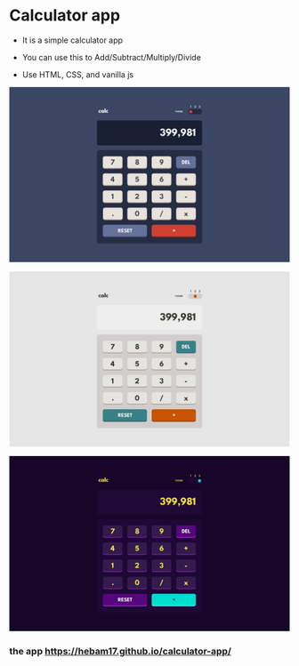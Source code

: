 # Calculator app

- It is a simple calculator app
- You can use this to Add/Subtract/Multiply/Divide

- Use HTML, CSS, and vanilla js

![the time tracking dashboard](./design/desktop-design-theme-1.jpg)

![the time tracking dashboard](./design/desktop-design-theme-2.jpg)

![the time tracking dashboard](./design/desktop-design-theme-3.jpg)

### the app https://hebam17.github.io/calculator-app/
